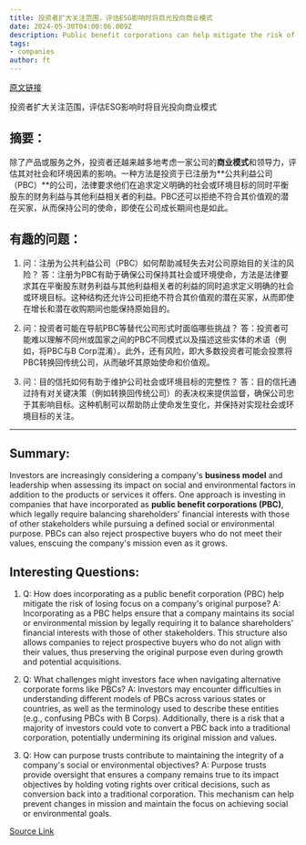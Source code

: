 ```yaml
---
title: 投资者扩大关注范围，评估ESG影响时将目光投向商业模式
date: 2024-05-30T04:00:06.009Z
description: Public benefit corporations can help mitigate the risk of a company losing its way as it grows or is taken over
tags: 
- companies
author: ft
---
```


[原文链接](https://ft.com/content/1a9e92d5-e573-42d8-ae3f-54802f45ffa0)

投资者扩大关注范围，评估ESG影响时将目光投向商业模式

## 摘要：
除了产品或服务之外，投资者还越来越多地考虑一家公司的**商业模式**和领导力，评估其对社会和环境因素的影响。一种方法是投资于已注册为**公共利益公司（PBC）**的公司，法律要求他们在追求定义明确的社会或环境目标的同时平衡股东的财务利益与其他利益相关者的利益。PBC还可以拒绝不符合其价值观的潜在买家，从而保持公司的使命，即使在公司成长期间也是如此。

## 有趣的问题：

1. 问：注册为公共利益公司（PBC）如何帮助减轻失去对公司原始目的关注的风险？
   答：注册为PBC有助于确保公司保持其社会或环境使命，方法是法律要求其在平衡股东财务利益与其他利益相关者的利益的同时追求定义明确的社会或环境目标。这种结构还允许公司拒绝不符合其价值观的潜在买家，从而即使在增长和潜在收购期间也能保持原始目的。

2. 问：投资者可能在导航PBC等替代公司形式时面临哪些挑战？
   答：投资者可能难以理解不同州或国家之间的PBC不同模式以及描述这些实体的术语（例如，将PBC与B Corp混淆）。此外，还有风险，即大多数投资者可能会投票将PBC转换回传统公司，从而破坏其原始使命和价值观。

3. 问：目的信托如何有助于维护公司社会或环境目标的完整性？
   答：目的信托通过持有对关键决策（例如转换回传统公司）的表决权来提供监督，确保公司忠于其影响目标。这种机制可以帮助防止使命发生变化，并保持对实现社会或环境目标的关注。

---

## Summary:
Investors are increasingly considering a company's **business model** and leadership when assessing its impact on social and environmental factors in addition to the products or services it offers. One approach is investing in companies that have incorporated as **public benefit corporations (PBC)**, which legally require balancing shareholders' financial interests with those of other stakeholders while pursuing a defined social or environmental purpose. PBCs can also reject prospective buyers who do not meet their values, enscuing the company's mission even as it grows.

## Interesting Questions:
1. Q: How does incorporating as a public benefit corporation (PBC) help mitigate the risk of losing focus on a company's original purpose? 
   A: Incorporating as a PBC helps ensure that a company maintains its social or environmental mission by legally requiring it to balance shareholders' financial interests with those of other stakeholders. This structure also allows companies to reject prospective buyers who do not align with their values, thus preserving the original purpose even during growth and potential acquisitions.
   
2. Q: What challenges might investors face when navigating alternative corporate forms like PBCs? 
   A: Investors may encounter difficulties in understanding different models of PBCs across various states or countries, as well as the terminology used to describe these entities (e.g., confusing PBCs with B Corps). Additionally, there is a risk that a majority of investors could vote to convert a PBC back into a traditional corporation, potentially undermining its original mission and values.
   
3. Q: How can purpose trusts contribute to maintaining the integrity of a company's social or environmental objectives? 
   A: Purpose trusts provide oversight that ensures a company remains true to its impact objectives by holding voting rights over critical decisions, such as conversion back into a traditional corporation. This mechanism can help prevent changes in mission and maintain the focus on achieving social or environmental goals.

[Source Link](https://ft.com/content/1a9e92d5-e573-42d8-ae3f-54802f45ffa0)

